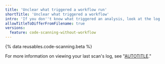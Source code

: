 ```yaml
---
title: 'Unclear what triggered a workflow run'
shortTitle: 'Unclear what triggered a workflow'
intro: 'If you don''t know what triggered an analysis, look at the log for the last scan.'
allowTitleToDifferFromFilename: true
versions:
  feature: code-scanning-without-workflow
---
```


{% data reusables.code-scanning.beta %}

For more information on viewing your last scan's log, see "[AUTOTITLE](/code-security/code-scanning/managing-your-code-scanning-configuration/viewing-code-scanning-logs#viewing-the-logging-output-from-code-scanning)."
